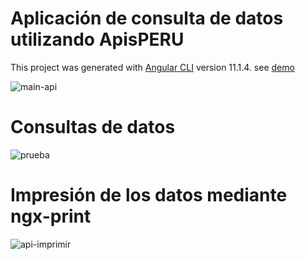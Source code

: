 # Aplicación de consulta de datos utilizando ApisPERU

This project was generated with [Angular CLI](https://github.com/angular/angular-cli) version 11.1.4. see [demo](https://jontonio.github.io/consulta-api-angular/)

![main-api](https://user-images.githubusercontent.com/80183450/110712176-155e1e80-8201-11eb-9e43-4f5fffea4509.png)

# Consultas de datos

![prueba](https://user-images.githubusercontent.com/80183450/110713286-f2803a00-8201-11eb-9b37-d9951a016637.png)

# Impresión de los datos mediante ngx-print

![api-imprimir](https://user-images.githubusercontent.com/80183450/110831605-b0570700-829a-11eb-9800-08cbb739e12f.png)

